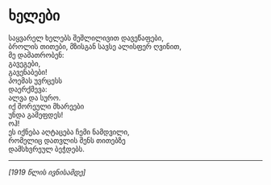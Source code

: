 # ხელები

საყვარელ ხელებს შეშლილივით დავეწაფები,\
ბროლის თითები, მზისგან სავსე ალისფერ ღვინით,\
მე დამათრობენ:\
გავეგები,\
გავენაბები!\
პოემას უვრცესს\
დაერქმევა:\
ალვა და სურო.\
იქ შორეული მხარეები\
უნდა გამეფდეს!\
ოჰ!\
ეს იქნება აღტაცება ჩემი ნამდვილი,\
რომელიც დათვლის შენს თითებზე\
დამსხვრეულ ბეჭდებს.

***

_\[1919 წლის ივნისამდე]_
